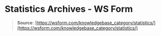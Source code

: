 # Statistics Archives - WS Form

> **Source**: [https://wsform.com/knowledgebase_category/statistics/](https://wsform.com/knowledgebase_category/statistics/)
